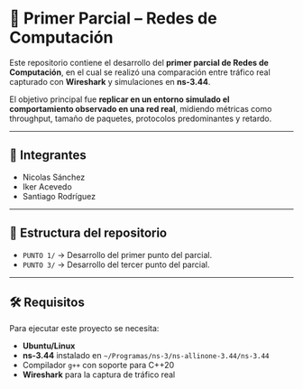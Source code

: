 # 📡 Primer Parcial – Redes de Computación

Este repositorio contiene el desarrollo del **primer parcial de Redes de Computación**, en el cual se realizó una comparación entre tráfico real capturado con **Wireshark** y simulaciones en **ns-3.44**.  

El objetivo principal fue **replicar en un entorno simulado el comportamiento observado en una red real**, midiendo métricas como throughput, tamaño de paquetes, protocolos predominantes y retardo.

---

## 👥 Integrantes
- Nicolas Sánchez  
- Iker Acevedo  
- Santiago Rodríguez  

---

## 📂 Estructura del repositorio
- `PUNTO 1/` → Desarrollo del primer punto del parcial.  
- `PUNTO 3/` → Desarrollo del tercer punto del parcial.  

---

## 🛠️ Requisitos
Para ejecutar este proyecto se necesita:

- **Ubuntu/Linux**  
- **ns-3.44** instalado en `~/Programas/ns-3/ns-allinone-3.44/ns-3.44`  
- Compilador `g++` con soporte para C++20  
- **Wireshark** para la captura de tráfico real  

